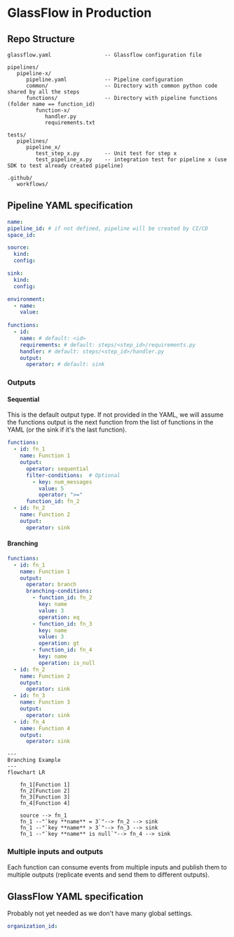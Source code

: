 # GlassFlow in Production

## Repo Structure

```
glassflow.yaml                 -- Glassflow configuration file

pipelines/
   pipeline-x/
      pipeline.yaml            -- Pipeline configuration
      common/                  -- Directory with common python code shared by all the steps
      functions/               -- Directory with pipeline functions (folder name == function_id) 
         function-x/
            handler.py
            requirements.txt

tests/
   pipelines/
      pipeline_x/
         test_step_x.py        -- Unit test for step x
         test_pipeline_x.py    -- integration test for pipeline x (use SDK to test already created pipeline)

.github/
   workflows/
```

## Pipeline YAML specification 


```yaml
name:
pipeline_id: # if not defined, pipeline will be created by CI/CD
space_id:

source:
  kind:
  config:

sink:
  kind:
  config:

environment:
  - name:
    value:
    
functions:
  - id:
    name: # default: <id>
    requirements: # default: steps/<step_id>/requirements.py
    handler: # default: steps/<step_id>/handler.py
    output:
      operator: # default: sink

```

### Outputs

#### Sequential

This is the default output type. If not provided in the YAML, we will assume the
functions output is the next function from the list of functions in the YAML 
(or the sink if it's the last function).

```yaml
functions:
  - id: fn_1
    name: Function 1
    output:
      operator: sequential
      filter-conditions:  # Optional
        - key: num_messages
          value: 5
          operator: ">="
      function_id: fn_2
  - id: fn_2
    name: Function 2
    output:
      operator: sink
```

#### Branching

```yaml
functions:
  - id: fn_1
    name: Function 1
    output:
      operator: branch
      branching-conditions:
        - function_id: fn_2
          key: name
          value: 3
          operation: eq
        - function_id: fn_3
          key: name
          value: 3
          operation: gt
        - function_id: fn_4
          key: name
          operation: is_null
  - id: fn_2
    name: Function 2
    output:
      operator: sink
  - id: fn_3
    name: Function 3
    output:
      operator: sink
  - id: fn_4
    name: Function 4
    output:
      operator: sink
```

```mermaid
---
Branching Example
---
flowchart LR
    
    fn_1[Function 1]
    fn_2[Function 2]
    fn_3[Function 3]
    fn_4[Function 4]
    
    source --> fn_1
    fn_1 --"`key **name** = 3`"--> fn_2 --> sink
    fn_1 --"`key **name** > 3`"--> fn_3 --> sink
    fn_1 --"`key **name** is null`"--> fn_4 --> sink
```

### Multiple inputs and outputs

Each function can consume events from multiple inputs and publish them to multiple outputs (replicate events and send them to different outputs).

## GlassFlow YAML specification

Probably not yet needed as we don't have many global settings. 

```yaml
organization_id:
```
